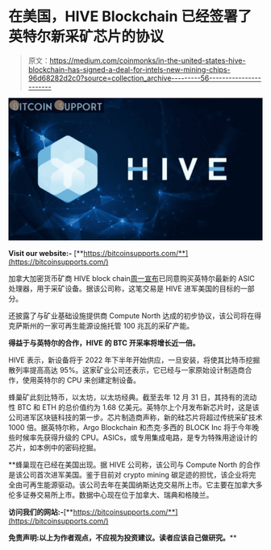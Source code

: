 # 在美国，HIVE Blockchain 已经签署了英特尔新采矿芯片的协议

> 原文：<https://medium.com/coinmonks/in-the-united-states-hive-blockchain-has-signed-a-deal-for-intels-new-mining-chips-96d68282d2c0?source=collection_archive---------56----------------------->

![](img/5aa6548a8239109540af06c86599fd16.png)

**Visit our website:-** [**https://bitcoinsupports.com/**](https://bitcoinsupports.com/)

加拿大加密货币矿商 HIVE block chain[周一宣布](https://www.hiveblockchain.com/news/hive-blockchain-announces-landmark-deal-to-buy-new-high-performing-asic-chips-from-intel-and-a-100-mw-renewable-energy-deal-in-texas/)已同意购买英特尔最新的 ASIC 处理器，用于采矿设备。据该公司称，这笔交易是 HIVE 进军美国的目标的一部分。

还披露了与矿业基础设施提供商 Compute North 达成的初步协议，该公司将在得克萨斯州的一家可再生能源设施托管 100 兆瓦的采矿产能。

**得益于与英特尔的合作，HIVE 的 BTC 开采率将增长近一倍。**

HIVE 表示，新设备将于 2022 年下半年开始供应，一旦安装，将使其比特币挖掘散列率提高高达 95%。这家矿业公司还表示，它已经与一家原始设计制造商合作，使用英特尔的 CPU 来创建定制设备。

蜂巢矿此刻比特币，以太坊，以太坊经典。截至去年 12 月 31 日，其持有的流动性 BTC 和 ETH 的总价值约为 1.68 亿美元。英特尔上个月发布新芯片时，这是该公司进军区块链科技的第一步。芯片制造商声称，新的硅芯片将超过传统采矿技术 1000 倍。据英特尔称，Argo Blockchain 和杰克·多西的 BLOCK Inc 将于今年晚些时候率先获得升级的 CPU。ASICs，或专用集成电路，是专为特殊用途设计的芯片，如本例中的密码挖掘。

**蜂巢现在已经在美国出现。据 HIVE 公司称，该公司与 Compute North 的合作是该公司首次进军美国。鉴于目前对 crypto mining 碳足迹的担忧，该企业将完全由可再生能源驱动。该公司去年在美国纳斯达克交易所上市。它主要在加拿大多伦多证券交易所上市。数据中心现在位于加拿大、瑞典和格陵兰。

**访问我们的网站:-**[**https://bitcoinsupports.com/**](https://bitcoinsupports.com/)

**免责声明:以上为作者观点，不应视为投资建议。读者应该自己做研究。****